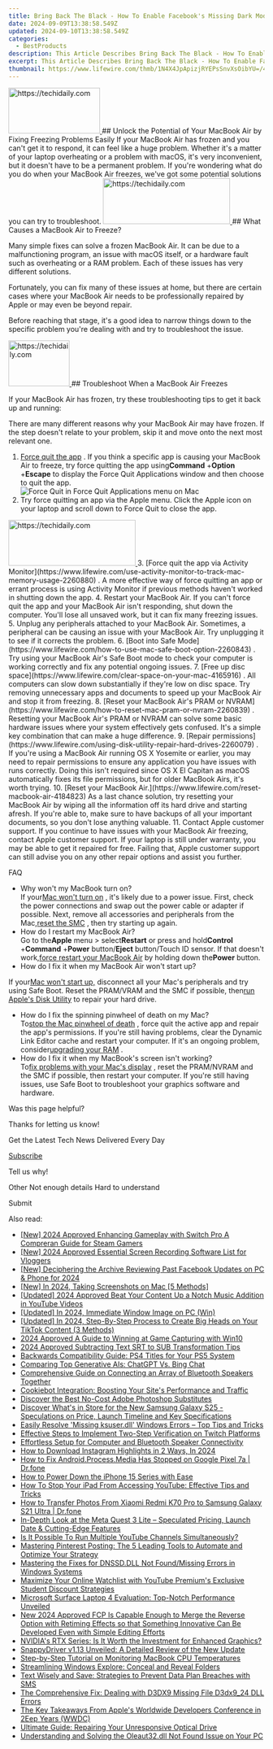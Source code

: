 ```yaml
---
title: Bring Back The Black - How To Enable Facebook's Missing Dark Mode
date: 2024-09-09T13:38:58.549Z
updated: 2024-09-10T13:38:58.549Z
categories:
  - BestProducts
description: This Article Describes Bring Back The Black - How To Enable Facebook's Missing Dark Mode
excerpt: This Article Describes Bring Back The Black - How To Enable Facebook's Missing Dark Mode
thumbnail: https://www.lifewire.com/thmb/1N4X4JpApizjRYEPsSnvXsOibYU=/400x300/filters:no_upscale():max_bytes(150000):strip_icc():format(webp)/facebook_dark_mode_fix_nico_de_pasquale_photography-6f02eb383e884f748870de4aae05d676.jpg
---
```


<!-- affiliate ads begin -->
<a href="https://aligracehair.sjv.io/c/5597632/2135397/19272" target="_top" id="2135397">
  <img src="//a.impactradius-go.com/display-ad/19272-2135397" border="0" alt="https://techidaily.com" width="180" height="90"/>
</a>
<img height="0" width="0" src="https://aligracehair.sjv.io/i/5597632/2135397/19272" style="position:absolute;visibility:hidden;" border="0" />
<!-- affiliate ads end -->
## Unlock the Potential of Your MacBook Air by Fixing Freezing Problems Easily
 If your MacBook Air has frozen and you can't get it to respond, it can feel like a huge problem. Whether it's a matter of your laptop overheating or a problem with macOS, it's very inconvenient, but it doesn't have to be a permanent problem. If you're wondering what do you do when your MacBook Air freezes, we've got some potential solutions you can try to troubleshoot.

<!-- affiliate ads begin -->
<a href="https://aligracehair.sjv.io/c/5597632/2135368/19272" target="_top" id="2135368">
  <img src="//a.impactradius-go.com/display-ad/19272-2135368" border="0" alt="https://techidaily.com" width="250" height="90"/>
</a>
<img height="0" width="0" src="https://aligracehair.sjv.io/i/5597632/2135368/19272" style="position:absolute;visibility:hidden;" border="0" />
<!-- affiliate ads end -->
## What Causes a MacBook Air to Freeze?

 Many simple fixes can solve a frozen MacBook Air. It can be due to a malfunctioning program, an issue with macOS itself, or a hardware fault such as overheating or a RAM problem. Each of these issues has very different solutions.

 Fortunately, you can fix many of these issues at home, but there are certain cases where your MacBook Air needs to be professionally repaired by Apple or may even be beyond repair.

 Before reaching that stage, it's a good idea to narrow things down to the specific problem you're dealing with and try to troubleshoot the issue.

<!-- affiliate ads begin -->
<a href="https://aligracehair.sjv.io/c/5597632/2115925/19272" target="_top" id="2115925">
  <img src="//a.impactradius-go.com/display-ad/19272-2115925" border="0" alt="https://techidaily.com" width="120" height="90"/>
</a>
<img height="0" width="0" src="https://aligracehair.sjv.io/i/5597632/2115925/19272" style="position:absolute;visibility:hidden;" border="0" />
<!-- affiliate ads end -->
## Troubleshoot When a MacBook Air Freezes

 If your MacBook Air has frozen, try these troubleshooting tips to get it back up and running:  

 There are many different reasons why your MacBook Air may have frozen. If the step doesn't relate to your problem, skip it and move onto the next most relevant one.

1. [Force quit the app](https://www.lifewire.com/control-alt-delete-on-a-mac-5096886) . If you think a specific app is causing your MacBook Air to freeze, try force quitting the app using**Command** +**Option** +**Escape** to display the Force Quit Applications window and then choose to quit the app.  
![Force Quit in Force Quit Applications menu on Mac](https://www.lifewire.com/thmb/y7dNJmkYLJuA_PGAjxryKvoc20c=/1500x0/filters:no_upscale():max_bytes(150000):strip_icc():format(webp)/001_unfreeze-macbook-air-5120328-1482082fe110417a9c553657f7339466.jpg)
2. Try force quitting an app via the Apple menu. Click the Apple icon on your laptop and scroll down to Force Quit to close the app.
<!-- affiliate ads begin -->
<a href="https://bluettiit.sjv.io/c/5597632/2114264/17093" target="_top" id="2114264">
  <img src="//a.impactradius-go.com/display-ad/17093-2114264" border="0" alt="https://techidaily.com" width="250" height="90"/>
</a>
<img height="0" width="0" src="https://bluettiit.sjv.io/i/5597632/2114264/17093" style="position:absolute;visibility:hidden;" border="0" />
<!-- affiliate ads end -->
3. [Force quit the app via Activity Monitor](https://www.lifewire.com/use-activity-monitor-to-track-mac-memory-usage-2260880) . A more effective way of force quitting an app or errant process is using Activity Monitor if previous methods haven't worked in shutting down the app.
4. Restart your MacBook Air. If you can't force quit the app and your MacBook Air isn't responding, shut down the computer. You'll lose all unsaved work, but it can fix many freezing issues.
5. Unplug any peripherals attached to your MacBook Air. Sometimes, a peripheral can be causing an issue with your MacBook Air. Try unplugging it to see if it corrects the problem.
6. [Boot into Safe Mode](https://www.lifewire.com/how-to-use-mac-safe-boot-option-2260843) . Try using your MacBook Air's Safe Boot mode to check your computer is working correctly and fix any potential ongoing issues.
7. [Free up disc space](https://www.lifewire.com/clear-space-on-your-mac-4165916) . All computers can slow down substantially if they're low on disc space. Try removing unnecessary apps and documents to speed up your MacBook Air and stop it from freezing.
8. [Reset your MacBook Air's PRAM or NVRAM](https://www.lifewire.com/how-to-reset-mac-pram-or-nvram-2260839) . Resetting your MacBook Air's PRAM or NVRAM can solve some basic hardware issues where your system effectively gets confused. It's a simple key combination that can make a huge difference.
9. [Repair permissions](https://www.lifewire.com/using-disk-utility-repair-hard-drives-2260079) . If you're using a MacBook Air running OS X Yosemite or earlier, you may need to repair permissions to ensure any application you have issues with runs correctly. Doing this isn't required since OS X El Capitan as macOS automatically fixes its file permissions, but for older MacBook Airs, it's worth trying.
10. [Reset your MacBook Air.](https://www.lifewire.com/reset-macbook-air-4184823) As a last chance solution, try resetting your MacBook Air by wiping all the information off its hard drive and starting afresh. If you're able to, make sure to have backups of all your important documents, so you don't lose anything valuable.
11. Contact Apple customer support. If you continue to have issues with your MacBook Air freezing, contact Apple customer support. If your laptop is still under warranty, you may be able to get it repaired for free. Failing that, Apple customer support can still advise you on any other repair options and assist you further.

 FAQ

* Why won't my MacBook turn on?  
 If your[Mac won't turn on](https://www.lifewire.com/fix-macbook-pro-that-wont-turn-on-4579948) , it's likely due to a power issue. First, check the power connections and swap out the power cable or adapter if possible. Next, remove all accessories and peripherals from the Mac,[reset the SMC](https://www.lifewire.com/reset-smc-system-management-controller-on-mac-2260840) , then try starting up again.
* How do I restart my MacBook Air?  
 Go to the**Apple** menu > select**Restart** or press and hold**Control** +**Command** +**Power** button/**Eject** button/Touch ID sensor. If that doesn't work,[force restart your MacBook Air](https://www.lifewire.com/restart-macbook-air-5120606) by holding down the**Power** button.
* How do I fix it when my MacBook Air won't start up?  

 If your[Mac won't start up,](https://www.lifewire.com/top-troubleshooting-tips-startup-problems-2259907) disconnect all your Mac's peripherals and try using Safe Boot. Reset the PRAM/VRAM and the SMC if possible, then[run Apple's Disk Utility](https://www.lifewire.com/using-disk-utility-repair-hard-drives-2260079) to repair your hard drive.

* How do I fix the spinning pinwheel of death on my Mac?  
 To[stop the Mac pinwheel of death](https://www.lifewire.com/fix-spod-spinning-pinwheel-of-death-2260811) , force quit the active app and repair the app's permissions. If you're still having problems, clear the Dynamic Link Editor cache and restart your computer. If it's an ongoing problem, consider[upgrading your RAM](https://www.lifewire.com/macs-4781332) .
* How do I fix it when my MacBook's screen isn't working?  
 To[fix problems with your Mac's display](https://www.lifewire.com/troubleshooting-mac-display-problems-4121097) , reset the PRAM/NVRAM and the SMC if possible, then restart your computer. If you're still having issues, use Safe Boot to troubleshoot your graphics software and hardware.

Was this page helpful?

Thanks for letting us know!

 Get the Latest Tech News Delivered Every Day

[Subscribe](https://www.lifewire.com/#)

Tell us why!

 Other  Not enough details  Hard to understand

 Submit

<ins class="adsbygoogle"
     style="display:block"
     data-ad-format="autorelaxed"
     data-ad-client="ca-pub-7571918770474297"
     data-ad-slot="1223367746"></ins>



<ins class="adsbygoogle"
     style="display:block"
     data-ad-client="ca-pub-7571918770474297"
     data-ad-slot="8358498916"
     data-ad-format="auto"
     data-full-width-responsive="true"></ins>

<span class="atpl-alsoreadstyle">Also read:</span>
<div><ul>
<li><a href="https://video-capture.techidaily.com/new-2024-approved-enhancing-gameplay-with-switch-pro-a-compreran-guide-for-steam-gamers/"><u>[New] 2024 Approved Enhancing Gameplay with Switch Pro A Compreran Guide for Steam Gamers</u></a></li>
<li><a href="https://facebook-video-footage.techidaily.com/new-2024-approved-essential-screen-recording-software-list-for-vloggers/"><u>[New] 2024 Approved Essential Screen Recording Software List for Vloggers</u></a></li>
<li><a href="https://facebook-video-recording.techidaily.com/new-deciphering-the-archive-reviewing-past-facebook-updates-on-pc-and-phone-for-2024/"><u>[New] Deciphering the Archive Reviewing Past Facebook Updates on PC & Phone for 2024</u></a></li>
<li><a href="https://remote-screen-capture.techidaily.com/new-in-2024-taking-screenshots-on-mac-5-methods/"><u>[New] In 2024, Taking Screenshots on Mac [5 Methods]</u></a></li>
<li><a href="https://facebook-video-footage.techidaily.com/updated-2024-approved-beat-your-content-up-a-notch-music-addition-in-youtube-videos/"><u>[Updated] 2024 Approved Beat Your Content Up a Notch Music Addition in YouTube Videos</u></a></li>
<li><a href="https://visual-screen-recording.techidaily.com/updated-in-2024-immediate-window-image-on-pc-win/"><u>[Updated] In 2024, Immediate Window Image on PC (Win)</u></a></li>
<li><a href="https://tiktok-video-recordings.techidaily.com/updated-in-2024-step-by-step-process-to-create-big-heads-on-your-tiktok-content-3-methods/"><u>[Updated] In 2024, Step-By-Step Process to Create Big Heads on Your TikTok Content (3 Methods)</u></a></li>
<li><a href="https://digital-screen-recording.techidaily.com/2024-approved-a-guide-to-winning-at-game-capturing-with-win10/"><u>2024 Approved A Guide to Winning at Game Capturing with Win10</u></a></li>
<li><a href="https://some-guidance.techidaily.com/2024-approved-subtracting-text-srt-to-sub-transformation-tips/"><u>2024 Approved Subtracting Text SRT to SUB Transformation Tips</u></a></li>
<li><a href="https://technical-tips.techidaily.com/backwards-compatibility-guide-ps4-titles-for-your-ps5-system/"><u>Backwards Compatibility Guide: PS4 Titles for Your PS5 System</u></a></li>
<li><a href="https://tech-hub.techidaily.com/comparing-top-generative-ais-chatgpt-vs-bing-chat/"><u>Comparing Top Generative AIs: ChatGPT Vs. Bing Chat</u></a></li>
<li><a href="https://technical-tips.techidaily.com/comprehensive-guide-on-connecting-an-array-of-bluetooth-speakers-together/"><u>Comprehensive Guide on Connecting an Array of Bluetooth Speakers Together</u></a></li>
<li><a href="https://data-safeguard.techidaily.com/cookiebot-integration-boosting-your-sites-performance-and-traffic/"><u>Cookiebot Integration: Boosting Your Site's Performance and Traffic</u></a></li>
<li><a href="https://technical-tips.techidaily.com/discover-the-best-no-cost-adobe-photoshop-substitutes/"><u>Discover the Best No-Cost Adobe Photoshop Substitutes</u></a></li>
<li><a href="https://technical-tips.techidaily.com/discover-whats-in-store-for-the-new-samsung-galaxy-s25-speculations-on-price-launch-timeline-and-key-specifications/"><u>Discover What's in Store for the New Samsung Galaxy S25 - Speculations on Price, Launch Timeline and Key Specifications</u></a></li>
<li><a href="https://technical-tips.techidaily.com/easily-resolve-missing-ksuserdll-windows-errors-top-tips-and-tricks/"><u>Easily Resolve 'Missing ksuser.dll' Windows Errors – Top Tips and Tricks</u></a></li>
<li><a href="https://technical-tips.techidaily.com/effective-steps-to-implement-two-step-verification-on-twitch-platforms/"><u>Effective Steps to Implement Two-Step Verification on Twitch Platforms</u></a></li>
<li><a href="https://technical-tips.techidaily.com/effortless-setup-for-computer-and-bluetooth-speaker-connectivity/"><u>Effortless Setup for Computer and Bluetooth Speaker Connectivity</u></a></li>
<li><a href="https://instagram-videos.techidaily.com/how-to-download-instagram-highlights-in-2-ways-in-2024/"><u>How to Download Instagram Highlights in 2 Ways, In 2024</u></a></li>
<li><a href="https://change-location.techidaily.com/how-to-fix-androidprocessmedia-has-stopped-on-google-pixel-7a-drfone-by-drfone-fix-android-problems-fix-android-problems/"><u>How to Fix Android.Process.Media Has Stopped on Google Pixel 7a | Dr.fone</u></a></li>
<li><a href="https://technical-tips.techidaily.com/how-to-power-down-the-iphone-15-series-with-ease/"><u>How to Power Down the iPhone 15 Series with Ease</u></a></li>
<li><a href="https://technical-tips.techidaily.com/how-to-stop-your-ipad-from-accessing-youtube-effective-tips-and-tricks/"><u>How To Stop Your iPad From Accessing YouTube: Effective Tips and Tricks</u></a></li>
<li><a href="https://android-transfer.techidaily.com/how-to-transfer-photos-from-xiaomi-redmi-k70-pro-to-samsung-galaxy-s21-ultra-drfone-by-drfone-transfer-from-android-transfer-from-android/"><u>How to Transfer Photos From Xiaomi Redmi K70 Pro to Samsung Galaxy S21 Ultra | Dr.fone</u></a></li>
<li><a href="https://technical-tips.techidaily.com/in-depth-look-at-the-meta-quest-3-lite-speculated-pricing-launch-date-and-cutting-edge-features/"><u>In-Depth Look at the Meta Quest 3 Lite – Speculated Pricing, Launch Date & Cutting-Edge Features</u></a></li>
<li><a href="https://technical-tips.techidaily.com/is-it-possible-to-run-multiple-youtube-channels-simultaneously/"><u>Is It Possible To Run Multiple YouTube Channels Simultaneously?</u></a></li>
<li><a href="https://technical-tips.techidaily.com/mastering-pinterest-posting-the-5-leading-tools-to-automate-and-optimize-your-strategy/"><u>Mastering Pinterest Posting: The 5 Leading Tools to Automate and Optimize Your Strategy</u></a></li>
<li><a href="https://technical-tips.techidaily.com/mastering-the-fixes-for-dnssddll-not-foundmissing-errors-in-windows-systems/"><u>Mastering the Fixes for DNSSD.DLL Not Found/Missing Errors in Windows Systems</u></a></li>
<li><a href="https://technical-tips.techidaily.com/maximize-your-online-watchlist-with-youtube-premiums-exclusive-student-discount-strategies/"><u>Maximize Your Online Watchlist with YouTube Premium's Exclusive Student Discount Strategies</u></a></li>
<li><a href="https://buynow-reviews.techidaily.com/microsoft-surface-laptop-4-evaluation-top-notch-performance-unveiled/"><u>Microsoft Surface Laptop 4 Evaluation: Top-Notch Performance Unveiled</u></a></li>
<li><a href="https://smart-video-editing.techidaily.com/new-2024-approved-fcp-is-capable-enough-to-merge-the-reverse-option-with-retiming-effects-so-that-something-innovative-can-be-developed-even-with-simple-edi/"><u>New 2024 Approved FCP Is Capable Enough to Merge the Reverse Option with Retiming Effects so that Something Innovative Can Be Developed Even with Simple Editing Efforts</u></a></li>
<li><a href="https://technical-tips.techidaily.com/nvidias-rtx-series-is-it-worth-the-investment-for-enhanced-graphics/"><u>NVIDIA's RTX Series: Is It Worth the Investment for Enhanced Graphics?</u></a></li>
<li><a href="https://technical-tips.techidaily.com/snappydriver-v113-unveiled-a-detailed-review-of-the-new-update/"><u>SnappyDriver v1.13 Unveiled: A Detailed Review of the New Update</u></a></li>
<li><a href="https://technical-tips.techidaily.com/step-by-step-tutorial-on-monitoring-macbook-cpu-temperatures/"><u>Step-by-Step Tutorial on Monitoring MacBook CPU Temperatures</u></a></li>
<li><a href="https://win11-tips.techidaily.com/streamlining-windows-explore-conceal-and-reveal-folders/"><u>Streamlining Windows Explore: Conceal and Reveal Folders</u></a></li>
<li><a href="https://technical-tips.techidaily.com/text-wisely-and-save-strategies-to-prevent-data-plan-breaches-with-sms/"><u>Text Wisely and Save: Strategies to Prevent Data Plan Breaches with SMS</u></a></li>
<li><a href="https://technical-tips.techidaily.com/the-comprehensive-fix-dealing-with-d3dx9-missing-file-d3dx924-dll-errors/"><u>The Comprehensive Fix: Dealing with D3DX9 Missing File D3dx9_24 DLL Errors</u></a></li>
<li><a href="https://technical-tips.techidaily.com/the-key-takeaways-from-apples-worldwide-developers-conference-in-2eep-years-wwdc/"><u>The Key Takeaways From Apple's Worldwide Developers Conference in 2Eep Years (WWDC)</u></a></li>
<li><a href="https://technical-tips.techidaily.com/ultimate-guide-repairing-your-unresponsive-optical-drive/"><u>Ultimate Guide: Repairing Your Unresponsive Optical Drive</u></a></li>
<li><a href="https://technical-tips.techidaily.com/understanding-and-solving-the-oleaut32dll-not-found-issue-on-your-pc/"><u>Understanding and Solving the Oleaut32.dll Not Found Issue on Your PC</u></a></li>
</ul></div>
